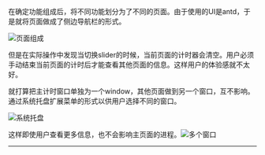
在确定功能组成后，将不同功能划分为了不同的页面。由于使用的UI是antd，于是就将页面做成了侧边导航栏的形式。

![页面组成](https://imgconvert.csdnimg.cn/aHR0cHM6Ly90dmExLnNpbmFpbWcuY24vbGFyZ2UvMDA3UzhaSWxseTFnZWR3bHZyc240ajMwbTgwZ29kaWQuanBn?x-oss-process=image/format,png)

但是在实际操作中发现当切换slider的时候，当前页面的计时器会清空。用户必须手动结束当前页面的计时后才能查看其他页面的信息。这样用户的体验感就不太好。

就打算把主计时窗口单独为一个window，其他页面做到另一个窗口，互不影响。通过系统托盘扩展菜单的形式以供用户选择不同的窗口。

![系统托盘](https://imgconvert.csdnimg.cn/aHR0cHM6Ly90dmExLnNpbmFpbWcuY24vbGFyZ2UvMDA3UzhaSWxseTFnZWR3czJuenRmajMwNjEwMzB3ZmIuanBn?x-oss-process=image/format,png)

这样即使用户查看更多信息，也不会影响主页面的进程。![多个窗口](https://imgconvert.csdnimg.cn/aHR0cHM6Ly90dmExLnNpbmFpbWcuY24vbGFyZ2UvMDA3UzhaSWxseTFnZWR4NDBkM3F2ajMwdWYwZ21kaTUuanBn?x-oss-process=image/format,png)

------

